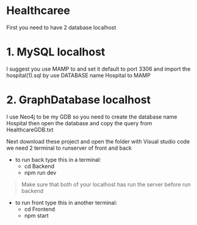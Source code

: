 # Healthcaree
 
First you need to have 2 database localhost 
# 1. MySQL localhost
  I suggest you use MAMP to and set it default to port 3306 and import the hospital(1).sql by use DATABASE name Hospital to MAMP
# 2. GraphDatabase localhost
  I use Neo4j to be my GDB so you need to create the database name Hospital then open the database and copy the query from HealthcareGDB.txt


Next download these project and open the folder with Visual studio code 
we need 2 terminal to runserver of front and back
- to run back type this in a terminal: 
	- cd Backend
 	- npm run dev 
> Make sure that both of your localhost has run the server before run backend

- to run front type this in another terminal:
  - cd Frontend
  - npm start
